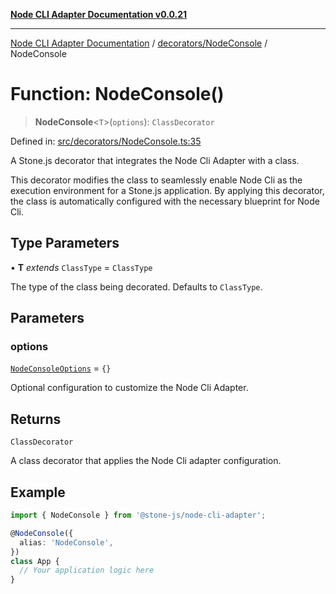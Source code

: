 [**Node CLI Adapter Documentation v0.0.21**](../../../README.md)

***

[Node CLI Adapter Documentation](../../../modules.md) / [decorators/NodeConsole](../README.md) / NodeConsole

# Function: NodeConsole()

> **NodeConsole**\<`T`\>(`options`): `ClassDecorator`

Defined in: [src/decorators/NodeConsole.ts:35](https://github.com/stonemjs/node-cli-adapter/blob/ef52e5bf0dd08467e3b24c3d05bfc766eee30472/src/decorators/NodeConsole.ts#L35)

A Stone.js decorator that integrates the Node Cli Adapter with a class.

This decorator modifies the class to seamlessly enable Node Cli as the
execution environment for a Stone.js application. By applying this decorator,
the class is automatically configured with the necessary blueprint for Node Cli.

## Type Parameters

• **T** *extends* `ClassType` = `ClassType`

The type of the class being decorated. Defaults to `ClassType`.

## Parameters

### options

[`NodeConsoleOptions`](../interfaces/NodeConsoleOptions.md) = `{}`

Optional configuration to customize the Node Cli Adapter.

## Returns

`ClassDecorator`

A class decorator that applies the Node Cli adapter configuration.

## Example

```typescript
import { NodeConsole } from '@stone-js/node-cli-adapter';

@NodeConsole({
  alias: 'NodeConsole',
})
class App {
  // Your application logic here
}
```
